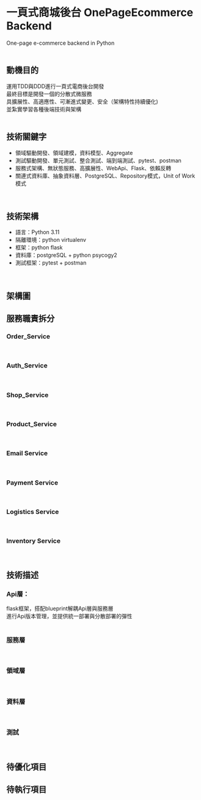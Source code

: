 # 一頁式商城後台 OnePageEcommerce Backend
One-page e-commerce backend in Python
 <br/> 
 <br/>  
## 動機目的
運用TDD與DDD進行一頁式電商後台開發  
最終目標是開發一個的分散式微服務  
具擴展性、高適應性、可漸進式變更、安全（架構特性持續優化)  
並紮實學習各種後端技術與架構  
 <br/> 
 
## 技術關鍵字
 - 領域驅動開發、領域建模，資料模型、Aggregate  
 - 測試驅動開發、單元測試、整合測試、端到端測試、pytest、postman  
 - 服務式架構、無狀態服務、高擴展性、WebApi、Flask、依賴反轉  
 - 關連式資料庫、抽象資料層、PostgreSQL、Repository模式，Unit of Work模式  
 <br/>

## 技術架構
 - 語言：Python 3.11
 - 隔離環境：python virtualenv  
 - 框架：python flask  
 - 資料庫：postgreSQL + python psycogy2  
 - 測試框架：pytest + postman  
 <br/>

## 架構圖

## 服務職責拆分
### Order_Service
 <br/>
 
### Auth_Service
 <br/>
 
### Shop_Service
 <br/>
 
### Product_Service
 <br/>
 
### Email Service
 <br/>
 
### Payment Service
 <br/>
 
### Logistics Service
 <br/>
 
### Inventory Service
 <br/>

## 技術描述
### Api層：
flask框架，搭配blueprint解耦Api層與服務層  
進行Api版本管理，並提供統一部署與分散部署的彈性  
 <br/>

### 服務層
 <br/>

### 領域層
 <br/>
 
### 資料層
 <br/>
 
### 測試
 <br/>
 
## 待優化項目

## 待執行項目





